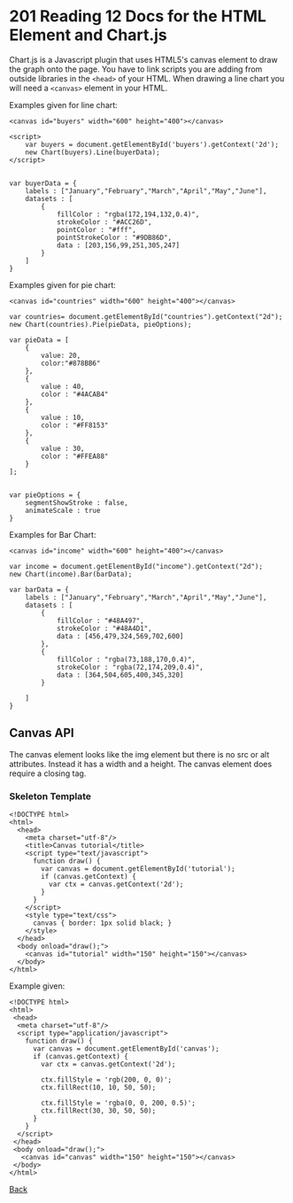 # 201 Reading 12 Docs for the HTML <canvas> Element and Chart.js

Chart.js is a Javascript plugin that uses HTML5's canvas element to draw the graph onto the page. You have to link scripts you are adding from outside
libraries in the `<head>` of your HTML.
When drawing a line chart you will need a `<canvas>` element in your HTML.

Examples given for line chart:
```
<canvas id="buyers" width="600" height="400"></canvas>

<script>
    var buyers = document.getElementById('buyers').getContext('2d');
    new Chart(buyers).Line(buyerData);
</script>


var buyerData = {
	labels : ["January","February","March","April","May","June"],
	datasets : [
		{
			fillColor : "rgba(172,194,132,0.4)",
			strokeColor : "#ACC26D",
			pointColor : "#fff",
			pointStrokeColor : "#9DB86D",
			data : [203,156,99,251,305,247]
		}
	]
}
```


Examples given for pie chart:
```
<canvas id="countries" width="600" height="400"></canvas>

var countries= document.getElementById("countries").getContext("2d");
new Chart(countries).Pie(pieData, pieOptions);

var pieData = [
	{
		value: 20,
		color:"#878BB6"
	},
	{
		value : 40,
		color : "#4ACAB4"
	},
	{
		value : 10,
		color : "#FF8153"
	},
	{
		value : 30,
		color : "#FFEA88"
	}
];


var pieOptions = {
	segmentShowStroke : false,
	animateScale : true
}
```

Examples for Bar Chart:

```
<canvas id="income" width="600" height="400"></canvas>

var income = document.getElementById("income").getContext("2d");
new Chart(income).Bar(barData);

var barData = {
	labels : ["January","February","March","April","May","June"],
	datasets : [
		{
			fillColor : "#48A497",
			strokeColor : "#48A4D1",
			data : [456,479,324,569,702,600]
		},
		{
			fillColor : "rgba(73,188,170,0.4)",
			strokeColor : "rgba(72,174,209,0.4)",
			data : [364,504,605,400,345,320]
		}

	]
}
```

## Canvas API

The canvas element looks like the img element but there is no src or alt attributes. Instead it has a width and a height. The canvas element does require a closing tag.


### Skeleton Template
```
<!DOCTYPE html>
<html>
  <head>
    <meta charset="utf-8"/>
    <title>Canvas tutorial</title>
    <script type="text/javascript">
      function draw() {
        var canvas = document.getElementById('tutorial');
        if (canvas.getContext) {
          var ctx = canvas.getContext('2d');
        }
      }
    </script>
    <style type="text/css">
      canvas { border: 1px solid black; }
    </style>
  </head>
  <body onload="draw();">
    <canvas id="tutorial" width="150" height="150"></canvas>
  </body>
</html>
```


Example given:
```
<!DOCTYPE html>
<html>
 <head>
  <meta charset="utf-8"/>
  <script type="application/javascript">
    function draw() {
      var canvas = document.getElementById('canvas');
      if (canvas.getContext) {
        var ctx = canvas.getContext('2d');

        ctx.fillStyle = 'rgb(200, 0, 0)';
        ctx.fillRect(10, 10, 50, 50);

        ctx.fillStyle = 'rgba(0, 0, 200, 0.5)';
        ctx.fillRect(30, 30, 50, 50);
      }
    }
  </script>
 </head>
 <body onload="draw();">
   <canvas id="canvas" width="150" height="150"></canvas>
 </body>
</html>
```

[Back](README.md)